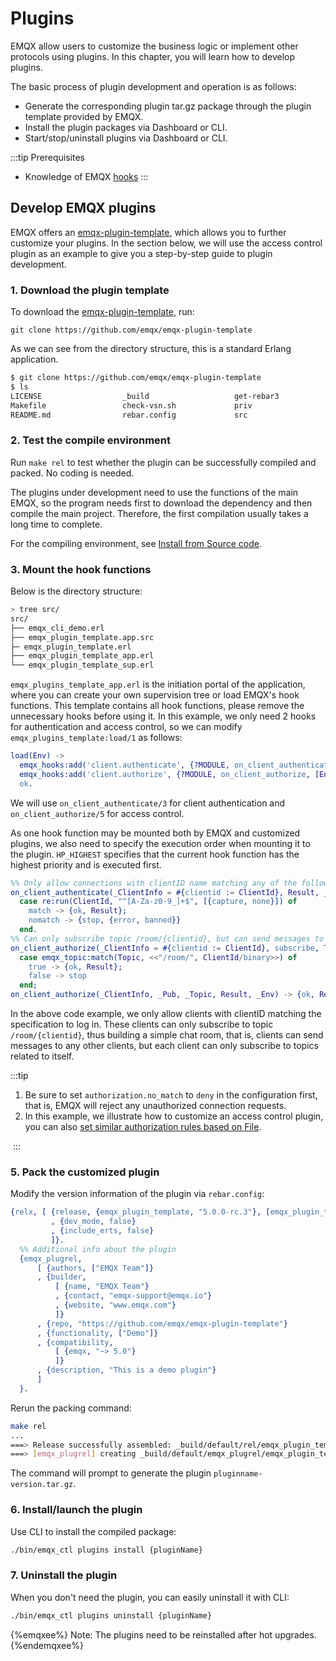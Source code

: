 # Plugins

EMQX allow users to customize the business logic or implement other protocols using plugins. In this chapter, you will learn how to develop plugins.

The basic process of plugin development and operation is as follows:

- Generate the corresponding plugin tar.gz package through the plugin template provided by EMQX.
- Install the plugin packages via Dashboard or CLI.
- Start/stop/uninstall plugins via Dashboard or CLI.

:::tip
Prerequisites

- Knowledge of EMQX [hooks](./hooks.md)
  :::

## Develop EMQX plugins

EMQX offers an [emqx-plugin-template](https://github.com/emqx/emqx-plugin-template), which allows you to further customize your plugins. In the section below, we will use the access control plugin as an example to give you a step-by-step guide to plugin development. 

### 1. Download the plugin template

To download the  [emqx-plugin-template](https://github.com/emqx/emqx-plugin-template), run: 

```
git clone https://github.com/emqx/emqx-plugin-template
```

As we can see from the directory structure, this is a standard Erlang application. 

```sh
$ git clone https://github.com/emqx/emqx-plugin-template
$ ls
LICENSE                  _build                   get-rebar3
Makefile                 check-vsn.sh             priv
README.md                rebar.config             src
```

### 2. Test the compile environment

Run `make rel` to test whether the plugin can be successfully compiled and packed. No coding is needed. 

The plugins under development need to use the functions of the main EMQX, so the program needs first to download the dependency and then compile the main project. Therefore, the first compilation usually takes a long time to complete.

For the compiling environment, see [Install from Source code](../deploy/install-source.md).

### 3. Mount the hook functions

Below is the directory structure:

```sh
> tree src/
src/
├── emqx_cli_demo.erl
├── emqx_plugin_template.app.src
├─ emqx_plugin_template.erl
├── emqx_plugin_template_app.erl
└── emqx_plugin_template_sup.erl
```

`emqx_plugins_template_app.erl` is the initiation portal of the application, where you can create your own supervision tree or load EMQX's hook functions. This template contains all hook functions, please remove the unnecessary hooks before using it.
In this example, we only need 2 hooks for authentication and access control, so we can modify `emqx_plugins_template:load/1` as follows:

```erlang
load(Env) ->
  emqx_hooks:add('client.authenticate', {?MODULE, on_client_authenticate, [Env]}, ?HP_HIGHEST),
  emqx_hooks:add('client.authorize', {?MODULE, on_client_authorize, [Env]}, ?HP_HIGHEST),
  ok.
```

We will use `on_client_authenticate/3` for client authentication and `on_client_authorize/5`  for access control. 

As one hook function may be mounted both by EMQX and customized plugins, we also need to specify the execution order when mounting it to the plugin.  `HP_HIGHEST` specifies that the current hook function has the highest priority and is executed first.

```erlang
%% Only allow connections with clientID name matching any of the following characters: A-Z, a-z, 0-9, and underscore.
on_client_authenticate(_ClientInfo = #{clientid := ClientId}, Result, _Env) ->
  case re:run(ClientId, "^[A-Za-z0-9_]+$", [{capture, none}]) of
    match -> {ok, Result};
    nomatch -> {stop, {error, banned}}
  end.
%% Can only subscribe topic /room/{clientid}, but can send messages to any topics.
on_client_authorize(_ClientInfo = #{clientid := ClientId}, subscribe, Topic, Result, _Env) ->
  case emqx_topic:match(Topic, <<"/room/", ClientId/binary>>) of
    true -> {ok, Result};
    false -> stop
  end;
on_client_authorize(_ClientInfo, _Pub, _Topic, Result, _Env) -> {ok, Result}.
```

In the above code example, we only allow clients with clientID matching the specification to log in. These clients can only subscribe to topic `/room/{clientid}`, thus building a simple chat room, that is, clients can send messages to any other clients, but each client can only subscribe to topics related to itself.

:::tip

1. Be sure to set `authorization.no_match` to `deny` in the configuration first, that is, EMQX will reject any unauthorized connection requests. 
2. In this example, we illustrate how to customize an access control plugin, you can also [set similar authorization rules based on File](../accesscontrol/../access-control/authz/file.md). 

​	:::

### 5. Pack the customized plugin

Modify the version information of the plugin via `rebar.config`:

```erlang
{relx, [ {release, {emqx_plugin_template, "5.0.0-rc.3"}, [emqx_plugin_template, map_sets]}
         , {dev_mode, false}
         , {include_erts, false}
         ]}.
  %% Additional info about the plugin
  {emqx_plugrel,
      [ {authors, ["EMQX Team"]}
      , {builder,
          [ {name, "EMQX Team"}
          , {contact, "emqx-support@emqx.io"}
          , {website, "www.emqx.com"}
          ]}
      , {repo, "https://github.com/emqx/emqx-plugin-template"}
      , {functionality, ["Demo"]}
      , {compatibility,
          [ {emqx, "~> 5.0"}
          ]}
      , {description, "This is a demo plugin"}
      ]
  }.
```
Rerun the packing command:
```sh
make rel
...
===> Release successfully assembled: _build/default/rel/emqx_plugin_template
===> [emqx_plugrel] creating _build/default/emqx_plugrel/emqx_plugin_template-5.0.0-rc.3.tar.gz  
```

The command will prompt to generate the plugin  `pluginname-version.tar.gz`.

### 6. Install/launch the plugin

Use CLI to install the compiled package: 

```bash
./bin/emqx_ctl plugins install {pluginName}
```

### 7. Uninstall the plugin

When you don't need the plugin, you can easily uninstall it with CLI:

```bash
./bin/emqx_ctl plugins uninstall {pluginName}
```

{%emqxee%}
Note: The plugins need to be reinstalled after hot upgrades. 
{%endemqxee%}
